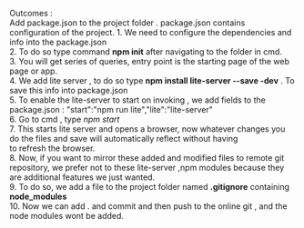 Outcomes :                                                                                                                             
 Add package.json to the project folder . package.json contains configuration of the project.                                              1. We need to configure the dependencies and info into the package.json                     
2. To do so type command **npm init** after navigating to the folder in cmd.                                                              
3. You will get series of queries, entry point is the starting page of the web page or app.                                                              
4. We add lite server , to do so type **npm install lite-server --save -dev** . To save this info into package.json                               
5. To enable the lite-server to start on invoking , we add fields to the package.json : "start":"npm run lite","lite":"lite-server"                               
6. Go to cmd , type *npm start*                                                                                                                                                           
7. This starts lite server and opens a browser, now whatever changes you do the files and save will automatically reflect without having                                                              
  to refresh the browser.                                                                                             
8. Now, if you want to mirror these added and modified files to remote git repository, we prefer not to these lite-server ,npm modules
    because they are additional features we just wanted.                                                                                             
9. To do so, we add a file to the project folder named **.gitignore** containing **node_modules**                                                              
10. Now we can add .  and commit and then push to the online git , and the node modules wont be added.                               
